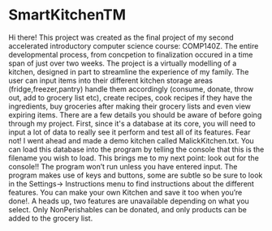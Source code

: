 # SmartKitchenTM
Hi there! This project was created as the final project of my second accelerated introductory computer science course: COMP140Z. The entire developmental process, from concpetion to finalization occured in a time span of just over two weeks. The project is a virtually modelling of a kitchen, designed in part to streamline the experience of my family. The user can input items into their different kitchen storage areas (fridge,freezer,pantry) handle them accordingly (consume, donate, throw out, add to grocery list etc), create recipes, cook recipes if they have the ingredients, buy groceries after making their grocery lists and even view expiring items. 
There are a few details you should be aware of before going through my project. First, since it's a database at its core, you will need to input a lot of data to really see it perform and test all of its features. Fear not! I went ahead and made a demo kitchen called MalickKitchen.txt. You can load this database into the program by telling the console that this is the filename you wish to load. This brings me to my next point: look out for the console!! The program won’t run unless you have entered input. The program makes use of keys and buttons, some are subtle so be sure to look in the Settings-> Instructions  menu to find instructions about the different features. You can make your own Kitchen and save it too when you’re done!. A heads up, two features are unavailable depending on what you select. Only NonPerishables can be donated, and only products can be added to the grocery list.

